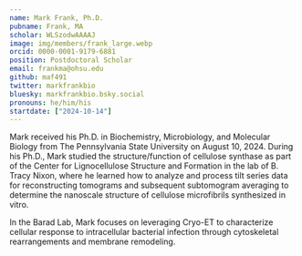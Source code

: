 ```yaml
---
name: Mark Frank, Ph.D.
pubname: Frank, MA
scholar: WLSzodwAAAAJ
image: img/members/frank_large.webp
orcid: 0000-0001-9179-6881
position: Postdoctoral Scholar
email: frankma@ohsu.edu
github: maf491
twitter: markfrankbio
bluesky: markfrankbio.bsky.social
pronouns: he/him/his
startdate: ["2024-10-14"]
---
```

Mark received his Ph.D. in Biochemistry, Microbiology, and Molecular Biology from The Pennsylvania State University on August 10, 2024. During his Ph.D., Mark studied the structure/function of cellulose synthase as part of the Center for Lignocellulose Structure and Formation in the lab of B. Tracy Nixon, where he learned how to analyze and process tilt series data for reconstructing tomograms and subsequent subtomogram averaging to determine the nanoscale structure of cellulose microfibrils synthesized in vitro. 

In the Barad Lab, Mark focuses on leveraging Cryo-ET to characterize cellular response to intracellular bacterial infection through cytoskeletal rearrangements and membrane remodeling. 